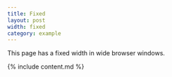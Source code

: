 ```yaml
---
title: Fixed
layout: post
width: fixed
category: example
---
```


This page has a fixed width in wide browser windows.

{% include content.md %}
